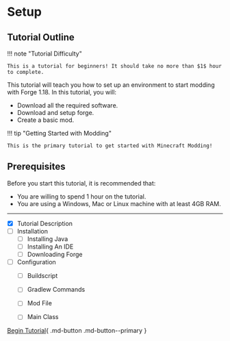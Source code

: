 # Setup
## Tutorial Outline
!!! note "Tutorial Difficulty"

    This is a tutorial for beginners! It should take no more than $1$ hour to complete. 

This tutorial will teach you how to set up an environment to start modding with Forge 1.18. In this tutorial, you will:

- Download all the required software.
- Download and setup forge.
- Create a basic mod.

!!! tip "Getting Started with Modding"

    This is the primary tutorial to get started with Minecraft Modding!

## Prerequisites

Before you start this tutorial, it is recommended that:

- You are willing to spend 1 hour on the tutorial.
- You are using a Windows, Mac or Linux machine with at least 4GB RAM.

---

- [x] Tutorial Description
- [ ] Installation
    * [ ] Installing Java
    * [ ] Installing An IDE
    * [ ] Downloading Forge
- [ ] Configuration
    * [ ] Buildscript
    * [ ] Gradlew Commands
    * [ ] Mod File
    * [ ] Main Class


[Begin Tutorial](installation/java){ .md-button .md-button--primary }